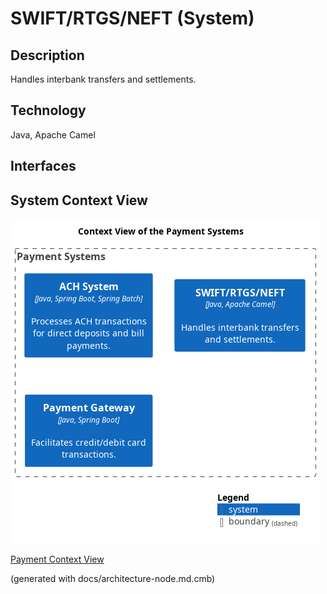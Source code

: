 # SWIFT/RTGS/NEFT (System)
## Description
Handles interbank transfers and settlements.

## Technology
Java, Apache Camel


## Interfaces

## System Context View
![Context View of the Payment Systems](../../mybank/payment/context-view.png)

[Payment Context View](../../mybank/payment/context-view.md)


(generated with docs/architecture-node.md.cmb)
